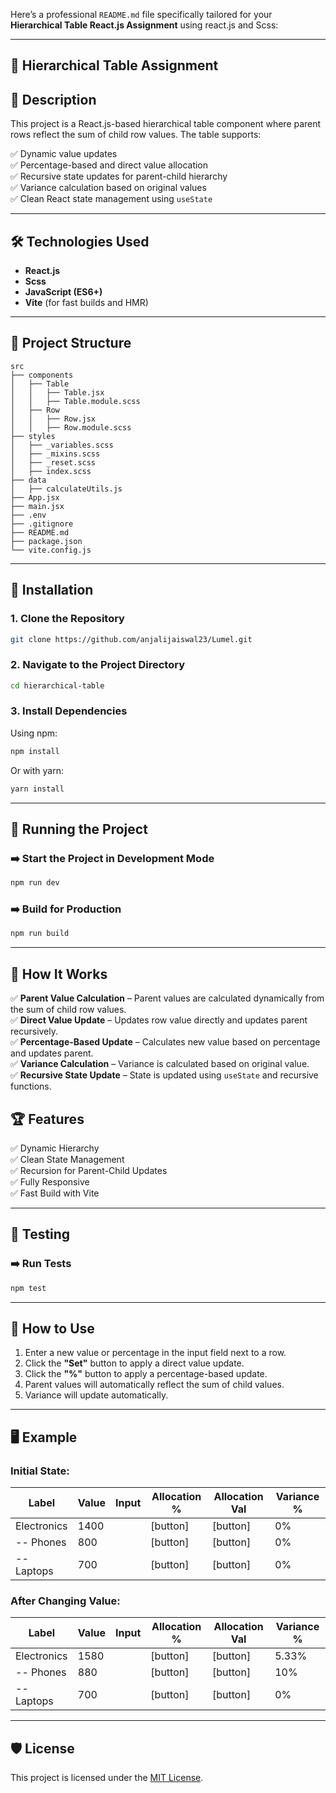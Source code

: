 Here’s a professional `README.md` file specifically tailored for your **Hierarchical Table React.js Assignment** using react.js and Scss:

---

## 🚀 **Hierarchical Table Assignment**

## 📖 Description
This project is a React.js-based hierarchical table component where parent rows reflect the sum of child row values. The table supports:

✅ Dynamic value updates  
✅ Percentage-based and direct value allocation  
✅ Recursive state updates for parent-child hierarchy  
✅ Variance calculation based on original values  
✅ Clean React state management using `useState`  

---

## 🛠️ **Technologies Used**
- **React.js**  
- **Scss**
- **JavaScript (ES6+)**  
- **Vite** (for fast builds and HMR)  

---

## 📂 **Project Structure**
```
src
├── components
│   ├── Table
│   │   ├── Table.jsx
│   │   ├── Table.module.scss
│   ├── Row
│   │   ├── Row.jsx
│   │   ├── Row.module.scss
├── styles
│   ├── _variables.scss
│   ├── _mixins.scss
│   ├── _reset.scss
│   ├── index.scss
├── data
│   ├── calculateUtils.js
├── App.jsx
├── main.jsx
├── .env
├── .gitignore
├── README.md
├── package.json
└── vite.config.js
```

---

## 🚀 **Installation**

### 1. **Clone the Repository**  
```bash
git clone https://github.com/anjalijaiswal23/Lumel.git
```

### 2. **Navigate to the Project Directory**  
```bash
cd hierarchical-table
```

### 3. **Install Dependencies**  
Using npm:
```bash
npm install
```
Or with yarn:
```bash
yarn install
```


---

## 🚀 **Running the Project**

### ➡️ **Start the Project in Development Mode**  
```bash
npm run dev
```

### ➡️ **Build for Production**  
```bash
npm run build
```

---

## 📡 **How It Works**
✅ **Parent Value Calculation** – Parent values are calculated dynamically from the sum of child row values.  
✅ **Direct Value Update** – Updates row value directly and updates parent recursively.  
✅ **Percentage-Based Update** – Calculates new value based on percentage and updates parent.  
✅ **Variance Calculation** – Variance is calculated based on original value.  
✅ **Recursive State Update** – State is updated using `useState` and recursive functions.  



## 🏆 **Features**
✅ Dynamic Hierarchy  
✅ Clean State Management  
✅ Recursion for Parent-Child Updates  
✅ Fully Responsive  
✅ Fast Build with Vite  

---

## 🧪 **Testing**
### ➡️ **Run Tests**
```bash
npm test
```

---

## 🌈 **How to Use**
1. Enter a new value or percentage in the input field next to a row.  
2. Click the **"Set"** button to apply a direct value update.  
3. Click the **"%"** button to apply a percentage-based update.  
4. Parent values will automatically reflect the sum of child values.  
5. Variance will update automatically.  

---

## 🖥️ **Example**
### **Initial State:**
| **Label**      | **Value** | **Input** | **Allocation %** | **Allocation Val** | **Variance %** |
|---------------|-----------|-----------|------------------|---------------------|----------------|
| Electronics    | 1400      |           | [button]          | [button]            | 0%             |
| -- Phones      | 800        |           | [button]          | [button]            | 0%             |
| -- Laptops     | 700        |           | [button]          | [button]            | 0%             |

### **After Changing Value:**
| **Label**      | **Value** | **Input** | **Allocation %** | **Allocation Val** | **Variance %** |
|---------------|-----------|-----------|------------------|---------------------|----------------|
| Electronics    | 1580      |           | [button]          | [button]            | 5.33%          |
| -- Phones      | 880        |           | [button]          | [button]            | 10%            |
| -- Laptops     | 700        |           | [button]          | [button]            | 0%             |

---




## 🛡️ **License**
This project is licensed under the [MIT License](LICENSE).

